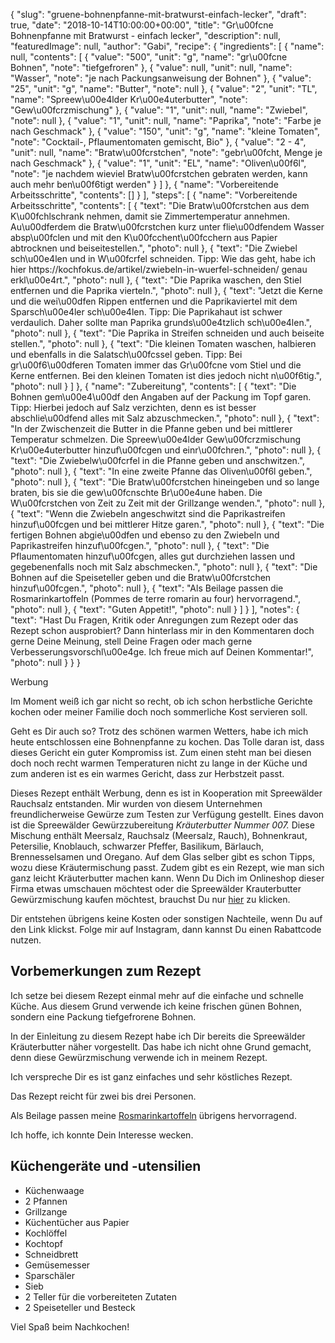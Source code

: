 {
    "slug": "gruene-bohnenpfanne-mit-bratwurst-einfach-lecker",
    "draft": true,
    "date": "2018-10-14T10:00:00+00:00",
    "title": "Gr\u00fcne Bohnenpfanne mit Bratwurst - einfach lecker",
    "description": null,
    "featuredImage": null,
    "author": "Gabi",
    "recipe": {
        "ingredients": [
            {
                "name": null,
                "contents": [
                    {
                        "value": "500",
                        "unit": "g",
                        "name": "gr\u00fcne Bohnen",
                        "note": "tiefgefroren"
                    },
                    {
                        "value": null,
                        "unit": null,
                        "name": "Wasser",
                        "note": "je nach Packungsanweisung der Bohnen"
                    },
                    {
                        "value": "25",
                        "unit": "g",
                        "name": "Butter",
                        "note": null
                    },
                    {
                        "value": "2",
                        "unit": "TL",
                        "name": "Spreew\u00e4lder Kr\u00e4uterbutter",
                        "note": "Gew\u00fcrzmischung"
                    },
                    {
                        "value": "1",
                        "unit": null,
                        "name": "Zwiebel",
                        "note": null
                    },
                    {
                        "value": "1",
                        "unit": null,
                        "name": "Paprika",
                        "note": "Farbe je nach Geschmack"
                    },
                    {
                        "value": "150",
                        "unit": "g",
                        "name": "kleine Tomaten",
                        "note": "Cocktail-, Pflaumentomaten gemischt, Bio"
                    },
                    {
                        "value": "2 - 4",
                        "unit": null,
                        "name": "Bratw\u00fcrstchen",
                        "note": "gebr\u00fcht, Menge je nach Geschmack"
                    },
                    {
                        "value": "1",
                        "unit": "EL",
                        "name": "Oliven\u00f6l",
                        "note": "je nachdem wieviel Bratw\u00fcrstchen gebraten werden, kann auch mehr ben\u00f6tigt werden"
                    }
                ]
            },
            {
                "name": "Vorbereitende Arbeitsschritte",
                "contents": []
            }
        ],
        "steps": [
            {
                "name": "Vorbereitende Arbeitsschritte",
                "contents": [
                    {
                        "text": "Die Bratw\u00fcrstchen aus dem K\u00fchlschrank nehmen, damit sie Zimmertemperatur annehmen. Au\u00dferdem die Bratw\u00fcrstchen kurz unter flie\u00dfendem Wasser absp\u00fclen und mit den K\u00fcchent\u00fcchern aus Papier abtrocknen und beiseitestellen.",
                        "photo": null
                    },
                    {
                        "text": "Die Zwiebel sch\u00e4len und in W\u00fcrfel schneiden. Tipp: Wie das geht, habe ich hier https:\/\/kochfokus.de\/artikel\/zwiebeln-in-wuerfel-schneiden\/ genau erkl\u00e4rt.",
                        "photo": null
                    },
                    {
                        "text": "Die Paprika waschen, den Stiel entfernen und die Paprika vierteln.",
                        "photo": null
                    },
                    {
                        "text": "Jetzt die Kerne und die wei\u00dfen Rippen entfernen und die Paprikaviertel mit dem Sparsch\u00e4ler sch\u00e4len. Tipp: Die Paprikahaut ist schwer verdaulich. Daher sollte man Paprika grunds\u00e4tzlich sch\u00e4len.",
                        "photo": null
                    },
                    {
                        "text": "Die Paprika in Streifen schneiden und auch beiseite stellen.",
                        "photo": null
                    },
                    {
                        "text": "Die kleinen Tomaten waschen, halbieren und ebenfalls in die Salatsch\u00fcssel geben. Tipp: Bei gr\u00f6\u00dferen Tomaten immer das Gr\u00fcne vom Stiel und die Kerne entfernen. Bei den kleinen Tomaten ist dies jedoch nicht n\u00f6tig.",
                        "photo": null
                    }
                ]
            },
            {
                "name": "Zubereitung",
                "contents": [
                    {
                        "text": "Die Bohnen gem\u00e4\u00df den Angaben auf der Packung im Topf garen. Tipp: Hierbei jedoch auf Salz verzichten, denn es ist besser abschlie\u00dfend alles mit Salz abzuschmecken.",
                        "photo": null
                    },
                    {
                        "text": "In der Zwischenzeit die Butter in die Pfanne geben und bei mittlerer Temperatur schmelzen. Die Spreew\u00e4lder Gew\u00fcrzmischung Kr\u00e4uterbutter hinzuf\u00fcgen und einr\u00fchren.",
                        "photo": null
                    },
                    {
                        "text": "Die Zwiebelw\u00fcrfel in die Pfanne geben und anschwitzen.",
                        "photo": null
                    },
                    {
                        "text": "In eine zweite Pfanne das Oliven\u00f6l geben.",
                        "photo": null
                    },
                    {
                        "text": "Die Bratw\u00fcrstchen hineingeben und so lange braten, bis sie die gew\u00fcnschte Br\u00e4une haben. Die W\u00fcrstchen von Zeit zu Zeit mit der Grillzange wenden.",
                        "photo": null
                    },
                    {
                        "text": "Wenn die Zwiebeln angeschwitzt sind die Paprikastreifen hinzuf\u00fcgen und bei mittlerer Hitze garen.",
                        "photo": null
                    },
                    {
                        "text": "Die fertigen Bohnen abgie\u00dfen und  ebenso zu den Zwiebeln und Paprikastreifen hinzuf\u00fcgen.",
                        "photo": null
                    },
                    {
                        "text": "Die Pflaumentomaten hinzuf\u00fcgen, alles gut durchziehen lassen und gegebenenfalls noch mit Salz abschmecken.",
                        "photo": null
                    },
                    {
                        "text": "Die Bohnen auf die Speiseteller geben und die Bratw\u00fcrstchen hinzuf\u00fcgen.",
                        "photo": null
                    },
                    {
                        "text": "Als Beilage passen die Rosmarinkartoffeln (Pommes de terre romarin au four) hervorragend.",
                        "photo": null
                    },
                    {
                        "text": "Guten Appetit!",
                        "photo": null
                    }
                ]
            }
        ],
        "notes": {
            "text": "Hast Du Fragen, Kritik oder Anregungen zum Rezept oder das Rezept schon ausprobiert? Dann hinterlass mir in den Kommentaren doch gerne Deine Meinung, stell Deine Fragen oder mach gerne Verbesserungsvorschl\u00e4ge. Ich freue mich auf Deinen Kommentar!",
            "photo": null
        }
    }
}

Werbung

Im Moment weiß ich gar nicht so recht, ob ich schon  herbstliche Gerichte kochen  oder meiner Familie doch noch sommerliche Kost servieren soll.

Geht es Dir auch so? Trotz des schönen warmen Wetters, habe ich mich heute entschlossen eine Bohnenpfanne zu kochen. Das Tolle daran ist, dass dieses Gericht ein guter Kompromiss ist. Zum einen steht man bei diesen doch noch recht warmen Temperaturen nicht zu lange in der Küche und zum anderen ist es ein warmes Gericht, dass zur Herbstzeit passt.

Dieses Rezept enthält Werbung, denn es ist in Kooperation mit Spreewälder Rauchsalz entstanden. Mir wurden von diesem Unternehmen freundlicherweise Gewürze zum Testen zur Verfügung gestellt. Eines davon ist die Spreewälder Gewürzzubereitung *Kräuterbutter Nummer 007.* Diese Mischung enthält Meersalz, Rauchsalz (Meersalz, Rauch), Bohnenkraut, Petersilie, Knoblauch, schwarzer Pfeffer, Basilikum, Bärlauch, Brennesselsamen und Oregano. Auf dem Glas selber gibt es schon Tipps, wozu diese Kräutermischung passt. Zudem gibt es ein Rezept, wie man sich ganz leicht Kräuterbutter machen kann. Wenn Du Dich im Onlineshop dieser Firma etwas umschauen möchtest oder die Spreewälder Krauterbutter Gewürzmischung kaufen möchtest, brauchst Du nur [hier](https://rauchsalz.eu/ "hier") zu klicken.

Dir entstehen übrigens keine Kosten oder sonstigen Nachteile, wenn Du auf den Link klickst. Folge mir auf Instagram, dann kannst Du einen Rabattcode nutzen.

## Vorbemerkungen zum Rezept

Ich setze bei diesem Rezept einmal mehr auf die einfache und schnelle Küche. Aus diesem Grund verwende ich keine frischen günen Bohnen, sondern eine Packung tiefgefrorene Bohnen.

In der Einleitung zu diesem Rezept habe ich Dir bereits die Spreewälder Kräuterbutter näher vorgestellt. Das habe ich nicht ohne Grund gemacht, denn diese Gewürzmischung verwende ich in meinem Rezept.

Ich verspreche Dir es ist ganz einfaches und  sehr köstliches Rezept.

Das Rezept reicht für zwei bis drei Personen.

Als Beilage passen meine [Rosmarinkartoffeln](https://kochfokus.de/artikel/pommes-de-terre-romarin-au-four/ "Rosmarinkartoffeln") übrigens hervorragend.

Ich hoffe, ich konnte Dein Interesse wecken.

## Küchengeräte und -utensilien

- Küchenwaage
- 2 Pfannen
- Grillzange
- Küchentücher aus Papier
- Kochlöffel
- Kochtopf
- Schneidbrett
- Gemüsemesser
- Sparschäler
- Sieb
- 2 Teller für die vorbereiteten Zutaten
- 2 Speiseteller und Besteck

Viel Spaß beim Nachkochen!